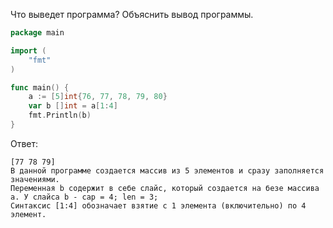 Что выведет программа? Объяснить вывод программы.

```go
package main

import (
    "fmt"
) 

func main() {
    a := [5]int{76, 77, 78, 79, 80}
    var b []int = a[1:4]
    fmt.Println(b)
}
```

Ответ:
```
[77 78 79]
В данной программе создается массив из 5 элементов и сразу заполняется значениями. 
Переменная b содержит в себе слайс, который создается на безе массива a. У слайса b - cap = 4; len = 3;
Синтаксис [1:4] обозначает взятие с 1 элемента (включительно) по 4 элемент.



```